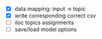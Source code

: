 - [x] data mapping: input -> topic
- [x] write corresponding correct csv
- [ ] iloc topics assignments
- [ ] save/load model options